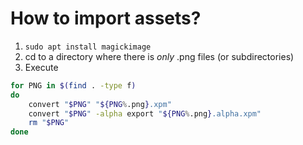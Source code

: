 # How to import assets?
1. `sudo apt install magickimage`
2. cd to a directory where there is *only* .png files (or subdirectories)
3. Execute
```sh
for PNG in $(find . -type f)
do
	convert "$PNG" "${PNG%.png}.xpm"
	convert "$PNG" -alpha export "${PNG%.png}.alpha.xpm"
	rm "$PNG"
done
```
